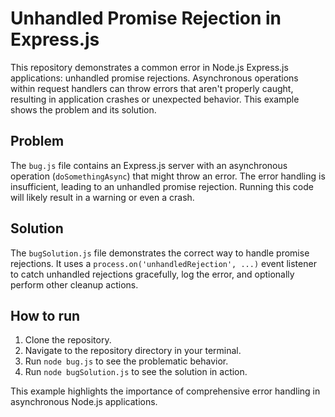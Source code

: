 # Unhandled Promise Rejection in Express.js
This repository demonstrates a common error in Node.js Express.js applications: unhandled promise rejections.  Asynchronous operations within request handlers can throw errors that aren't properly caught, resulting in application crashes or unexpected behavior.  This example shows the problem and its solution.

## Problem
The `bug.js` file contains an Express.js server with an asynchronous operation (`doSomethingAsync`) that might throw an error.  The error handling is insufficient, leading to an unhandled promise rejection.  Running this code will likely result in a warning or even a crash.

## Solution
The `bugSolution.js` file demonstrates the correct way to handle promise rejections.  It uses a `process.on('unhandledRejection', ...)` event listener to catch unhandled rejections gracefully, log the error, and optionally perform other cleanup actions.

## How to run
1. Clone the repository.
2. Navigate to the repository directory in your terminal.
3. Run `node bug.js` to see the problematic behavior.
4. Run `node bugSolution.js` to see the solution in action.

This example highlights the importance of comprehensive error handling in asynchronous Node.js applications.